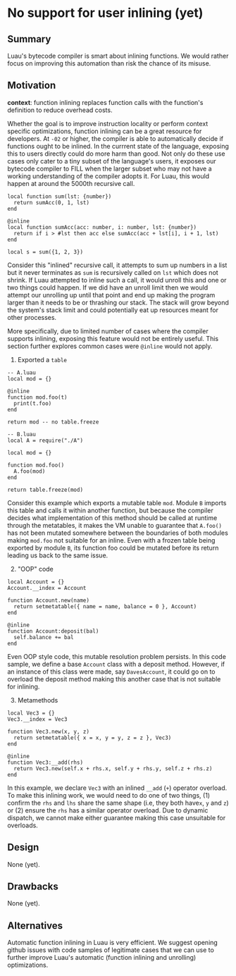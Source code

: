 # No support for user inlining (yet)

## Summary
<!-- https://luau-lang.org/performance#function-inlining-and-loop-unrolling -->
Luau's bytecode compiler is smart about inlining functions. We would rather focus on improving this automation than risk the chance of its misuse.

## Motivation

**context**: function inlining replaces function calls with the function's definition to reduce overhead costs.

Whether the goal is to improve instruction locality or perform context specific optimizations, <!-- force the compiler to optimize the function body in specific contexts --> function inlining can be a great resource for developers. At `-02` or higher, the compiler is able to automatically decide if functions ought to be inlined. In the currrent state of the language, exposing this to users directly could do more harm than good. Not only do these use cases only cater to a tiny subset of the language's users, it exposes our bytecode compiler to FILL when the larger subset who may not have a working understanding of the compiler adopts it. For Luau, this would happen at around the 5000th recursive call.

```luau
local function sum(lst: {number})
  return sumAcc(0, 1, lst)
end

@inline
local function sumAcc(acc: number, i: number, lst: {number})
  return if i > #lst then acc else sumAcc(acc + lst[i], i + 1, lst)
end

local s = sum({1, 2, 3})
```

Consider this "inlined" recursive call, it attempts to sum up numbers in a list but it never terminates as `sum` is recursively called on `lst` which does not shrink. If Luau attempted to inline such a call, it would unroll this and one or two things could happen. If we did have an unroll limit then we would attempt our unrolling up until that point and end up making the program larger than it needs to be or thrashing our stack. The stack will grow beyond the system's stack limit and could potentially eat up resources meant for other processes.
<!-- one or two also sounds funny, change -->

More specifically, due to limited number of cases where the compiler supports inlining, exposing this feature would not be entirely useful. This section further explores common cases were `@inline` would not apply.

1. Exported a `table`
```luau
-- A.luau
local mod = {}

@inline
function mod.foo(t)
  print(t.foo)
end

return mod -- no table.freeze

-- B.luau
local A = require("./A")

local mod = {}

function mod.foo()
  A.foo(mod)
end

return table.freeze(mod)
```

Consider this example which exports a mutable table `mod`. Module `B` imports this table and calls it within another function, but because the compiler decides what implementation of this method should be called at runtime through the metatables, it makes the VM unable to guarantee that `A.foo()` has not been mutated somewhere between the boundaries of both modules making `mod.foo` not suitable for an inline. Even with a frozen table being exported by module `B`, its function foo could be mutated before its return leading us back to the same issue.

<!-- the compiler looks around and tries to decides what implementation of this method should be called. -->
<!-- table freeze locks the table -->
<!-- making it a somewhat okay case to apply inlining too except cases where -->
<!-- function properties of the table could be "mutated?" by the importing module -->
<!-- why would exporting a "warm?" table not be suitable for inlining? -->
<!-- the compiler decides what function will be called at runtime through the metatable so if another module imports mod and overrides foo -->
<!-- like virtual functions, dynamic dispatch? -->
<!-- With Luau tables, the VM performs some voodoo magic based to try to quickly discover the implementation of this method through the metatable. -->


2. "OOP" code
```luau
local Account = {}
Account.__index = Account

function Account.new(name)
  return setmetatable({ name = name, balance = 0 }, Account)
end

@inline
function Account:deposit(bal)
  self.balance += bal
end
```

Even OOP style code, this mutable resolution problem persists. In this code sample, we define a base `Account` class with a deposit method. However, if an instance of this class were made, say `DavesAccount`, it could go on to overload the deposit method making this another case that is not suitable for inlining.


3. Metamethods
```luau
local Vec3 = {}
Vec3.__index = Vec3

function Vec3.new(x, y, z)
  return setmetatable({ x = x, y = y, z = z }, Vec3)
end

@inline
function Vec3:__add(rhs)
  return Vec3.new(self.x + rhs.x, self.y + rhs.y, self.z + rhs.z)
end
```
In this example, we declare `Vec3` with an inlined `__add` (`+`) operator overload. To make this inlining work, we would need to do one of two things, (1) confirm the `rhs` and `lhs` share the same shape (i.e, they both have`x`, `y` and `z`) or (2) ensure the `rhs` has a similar operator overload. Due to dynamic dispatch, we cannot make either guarantee making this case unsuitable for overloads.

## Design
None (yet).

## Drawbacks
None (yet).

## Alternatives
Automatic function inlining in Luau is very efficient. We suggest opening github issues with code samples of legitimate cases that we can use to further improve Luau's automatic (function inlining and unrolling) optimizations.

